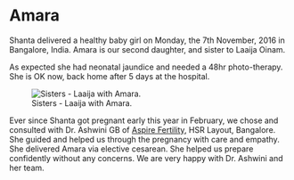 # Amara

Shanta delivered a healthy baby girl on Monday, the 7th November, 2016 in Bangalore, India. Amara is our second daughter, and sister to Laaija Oinam.

As expected she had neonatal jaundice and needed a 48hr photo-therapy. She is OK now, back home after 5 days at the hospital.

<figure>
  <img src="https://cdn.oinam.com/stories/2016/amara-2016-11-07.jpg" alt="Sisters - Laaija with Amara.">
  <figcaption>
    Sisters - Laaija with Amara.
  </figcaption>
</figure>

Ever since Shanta got pregnant early this year in February, we chose and consulted with Dr. Ashwini GB of [Aspire Fertility](https://www.aspirefertility.in), HSR Layout, Bangalore. She guided and helped us through the pregnancy with care and empathy. She delivered Amara via elective cesarean. She helped us prepare confidently without any concerns. We are very happy with Dr. Ashwini and her team.
